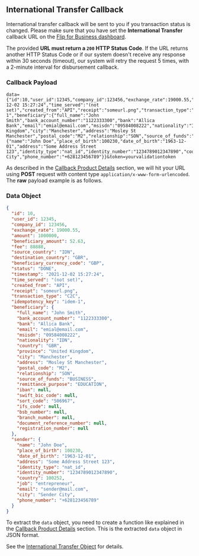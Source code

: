 <div></div>

## International Transfer Callback

International transfer callback will be sent to you if you transaction status is changed. Please make sure that you have set the **International Transfer** callback URL on the [Flip for Business dashboard](https://business.flip.id/settings/api-setting).

<aside class="warning">
  <p>
    The provided
    <strong>URL must return a <code>200</code> HTTP Status Code</strong>. If the
    URL returns another HTTP Status Code or if our system doesn't receive any
    response within 30 seconds (timeout), our system will retry the request 5
    times, with a 2-minute interval for disbursement callback.
  </p>
</aside>

### Callback Payload

```
data={"id":10,"user_id":12345,"company_id":123456,"exchange_rate":19000.55,"amount":1000000,"beneficiary_amount":52.63,"fee":88888,"source_country":"IDN","destination_country":"GBR","beneficiary_currency_code":"GBP","status":"DONE","timestamp":"2021-12-02 15:27:24","time_served":"(not set)","created_from":"API","receipt":"someurl.png","transaction_type":"C2C","idempotency_key":"idem-1","beneficiary":{"full_name":"John Smith","bank_account_number":"1122333300","bank":"Allica Bank","email":"emial@email.com","msisdn":"09584008222","nationality":"IDN","country":"GBR","province":"United Kingdom","city":"Manchester","address":"Mosley St Manchester","postal_code":"M2","relationship":"SON","source_of_funds":"BUSINESS","remittance_purpose":"EDUCATION","iban":null,"swift_bic_code":null,"sort_code":"506967","ifs_code":null,"bsb_number":null,"branch_number":null,"document_reference_number":null,"registration_number":null},"sender":{"name":"John Doe","place_of_birth":100230,"date_of_birth":"1963-12-01","address":"Some Address Street 123","identity_type":"nat_id","identity_number":"1234789012347890","country":100252,"job":"entrepreneur","email":"sender@mail.com","city":"Sender City","phone_number":"+628123456789"}}&token=yourvalidationtoken
```

As described in the [Callback Product Details](#callback-details) section, we will hit your URL using **POST** request with content type `application/x-www-form-urlencoded`. The **raw** payload example is as follows.

### Data Object

```json
{
  "id": 10,
  "user_id": 12345,
  "company_id": 123456,
  "exchange_rate": 19000.55,
  "amount": 1000000,
  "beneficiary_amount": 52.63,
  "fee": 88888,
  "source_country": "IDN",
  "destination_country": "GBR",
  "beneficiary_currency_code": "GBP",
  "status": "DONE",
  "timestamp": "2021-12-02 15:27:24",
  "time_served": "(not set)",
  "created_from": "API",
  "receipt": "someurl.png",
  "transaction_type": "C2C",
  "idempotency_key": "idem-1",
  "beneficiary": {
    "full_name": "John Smith",
    "bank_account_number": "1122333300",
    "bank": "Allica Bank",
    "email": "emial@email.com",
    "msisdn": "09584008222",
    "nationality": "IDN",
    "country": "GBR",
    "province": "United Kingdom",
    "city": "Manchester",
    "address": "Mosley St Manchester",
    "postal_code": "M2",
    "relationship": "SON",
    "source_of_funds": "BUSINESS",
    "remittance_purpose": "EDUCATION",
    "iban": null,
    "swift_bic_code": null,
    "sort_code": "506967",
    "ifs_code": null,
    "bsb_number": null,
    "branch_number": null,
    "document_reference_number": null,
    "registration_number": null
  },
  "sender": {
    "name": "John Doe",
    "place_of_birth": 100230,
    "date_of_birth": "1963-12-01",
    "address": "Some Address Street 123",
    "identity_type": "nat_id",
    "identity_number": "1234789012347890",
    "country": 100252,
    "job": "entrepreneur",
    "email": "sender@mail.com",
    "city": "Sender City",
    "phone_number": "+628123456789"
  }
}
```

To extract the `data` object, you need to create a function like explained in the [Callback Product Details](#callback-details) section. This is the extracted `data` object in JSON format.

See the [International Transfer Object](#international-transfer-object) for details.
